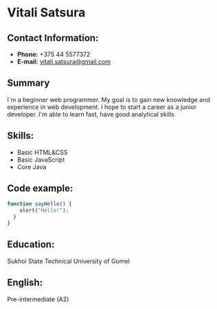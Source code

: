 # Vitali Satsura

## Contact Information:
* **Phone:** +375 44 5577372
* **E-mail:** vitali.satsura@gmail.com

## Summary
I`m a beginner web programmer. My goal is to gain new knowledge and experience in web development. I hope to start a career as a junior developer. I'm able to learn fast, have good analytical skills

## Skills:
* Basic HTML&CSS
* Basic JavaScript
* Core Java

## Code example:
```javascript
function sayHello() {
    alert("Hello!");
  }
}
```

## Education:
Sukhoi State Technical University of Gomel

## English:
Pre-intermediate (A2)

